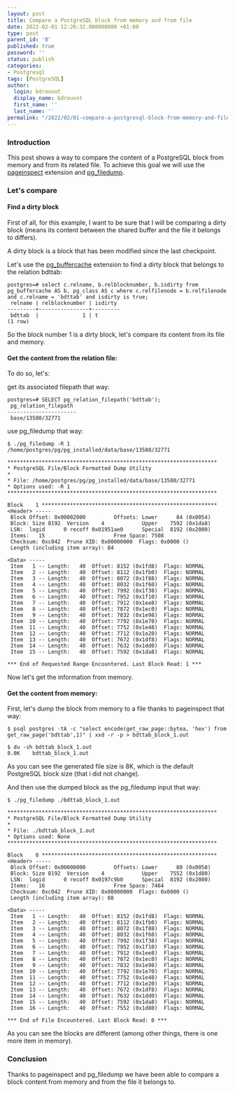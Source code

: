 ```yaml
---
layout: post
title: Compare a PostgreSQL block from memory and from file
date: 2022-02-01 12:26:32.000000000 +01:00
type: post
parent_id: '0'
published: true
password: ''
status: publish
categories:
- Postgresql
tags: [PostgreSQL]
author:
  login: bdrouvot
  display_name: bdrouvot
  first_name: ''
  last_name: ''
permalink: "/2022/02/01-compare-a-postgresql-block-from-memory-and-file"
---
```


### Introduction

This post shows a way to compare the content of a PostgreSQL block from memory and from its related file.
To achieve this goal we will use the [pageinspect](https://www.postgresql.org/docs/current/pageinspect.html) extension and [pg_filedump](https://github.com/df7cb/pg_filedump). 

### Let's compare

#### Find a dirty block

First of all, for this example, I want to be sure that I will be comparing a dirty block (means its content between the shared buffer and the file it belongs to differs).

A dirty block is a block that has been modified since the last checkpoint.

Let's use the [pg_buffercache](https://www.postgresql.org/docs/current/pgbuffercache.html) extension to find a dirty block that belongs to the relation bdttab:

	postgres=# select c.relname, b.relblocknumber, b.isdirty from pg_buffercache AS b, pg_class AS c where c.relfilenode = b.relfilenode and c.relname = 'bdttab' and isdirty is true;
	 relname | relblocknumber | isdirty
	---------+----------------+---------
	 bdttab  |              1 | t
	(1 row)

So the block number 1 is a dirty block, let's compare its content from its file and memory.

#### Get the content from the relation file:

To do so, let's:

get its associated filepath that way:

	postgres=# SELECT pg_relation_filepath('bdttab');
	 pg_relation_filepath
	----------------------
	 base/13580/32771

use pg_filedump that way:

	$ ./pg_filedump -R 1 /home/postgres/pg/pg_installed/data/base/13580/32771

	*******************************************************************
	* PostgreSQL File/Block Formatted Dump Utility
	*
	* File: /home/postgres/pg/pg_installed/data/base/13580/32771
	* Options used: -R 1
	*******************************************************************

	Block    1 ********************************************************
	<Header> -----
	 Block Offset: 0x00002000         Offsets: Lower      84 (0x0054)
	 Block: Size 8192  Version    4            Upper    7592 (0x1da8)
	 LSN:  logid      0 recoff 0x01951ae0      Special  8192 (0x2000)
	 Items:   15                      Free Space: 7508
	 Checksum: 0xc042  Prune XID: 0x00000000  Flags: 0x0000 ()
	 Length (including item array): 84

	<Data> -----
	 Item   1 -- Length:   40  Offset: 8152 (0x1fd8)  Flags: NORMAL
	 Item   2 -- Length:   40  Offset: 8112 (0x1fb0)  Flags: NORMAL
	 Item   3 -- Length:   40  Offset: 8072 (0x1f88)  Flags: NORMAL
	 Item   4 -- Length:   40  Offset: 8032 (0x1f60)  Flags: NORMAL
	 Item   5 -- Length:   40  Offset: 7992 (0x1f38)  Flags: NORMAL
	 Item   6 -- Length:   40  Offset: 7952 (0x1f10)  Flags: NORMAL
	 Item   7 -- Length:   40  Offset: 7912 (0x1ee8)  Flags: NORMAL
	 Item   8 -- Length:   40  Offset: 7872 (0x1ec0)  Flags: NORMAL
	 Item   9 -- Length:   40  Offset: 7832 (0x1e98)  Flags: NORMAL
	 Item  10 -- Length:   40  Offset: 7792 (0x1e70)  Flags: NORMAL
	 Item  11 -- Length:   40  Offset: 7752 (0x1e48)  Flags: NORMAL
	 Item  12 -- Length:   40  Offset: 7712 (0x1e20)  Flags: NORMAL
	 Item  13 -- Length:   40  Offset: 7672 (0x1df8)  Flags: NORMAL
	 Item  14 -- Length:   40  Offset: 7632 (0x1dd0)  Flags: NORMAL
	 Item  15 -- Length:   40  Offset: 7592 (0x1da8)  Flags: NORMAL

	*** End of Requested Range Encountered. Last Block Read: 1 ***

Now let's get the information from memory.

#### Get the content from memory:

First, let's dump the block from memory to a file thanks to pageinspect that way:

	$ psql postgres -tA -c "select encode(get_raw_page::bytea, 'hex') from get_raw_page('bdttab',1)" | xxd -r -p > bdttab_block_1.out

	$ du -sh bdttab_block_1.out
	8.0K    bdttab_block_1.out

As you can see the generated file size is 8K, which is the default PostgreSQL block size (that i did not change).
 
And then use the dumped block as the pg_filedump input that way:

	$ ./pg_filedump ./bdttab_block_1.out

	*******************************************************************
	* PostgreSQL File/Block Formatted Dump Utility
	*
	* File: ./bdttab_block_1.out
	* Options used: None
	*******************************************************************

	Block    0 ********************************************************
	<Header> -----
	 Block Offset: 0x00000000         Offsets: Lower      88 (0x0058)
	 Block: Size 8192  Version    4            Upper    7552 (0x1d80)
	 LSN:  logid      0 recoff 0x0197c9b0      Special  8192 (0x2000)
	 Items:   16                      Free Space: 7464
	 Checksum: 0xc042  Prune XID: 0x00000000  Flags: 0x0000 ()
	 Length (including item array): 88

	<Data> -----
	 Item   1 -- Length:   40  Offset: 8152 (0x1fd8)  Flags: NORMAL
	 Item   2 -- Length:   40  Offset: 8112 (0x1fb0)  Flags: NORMAL
	 Item   3 -- Length:   40  Offset: 8072 (0x1f88)  Flags: NORMAL
	 Item   4 -- Length:   40  Offset: 8032 (0x1f60)  Flags: NORMAL
	 Item   5 -- Length:   40  Offset: 7992 (0x1f38)  Flags: NORMAL
	 Item   6 -- Length:   40  Offset: 7952 (0x1f10)  Flags: NORMAL
	 Item   7 -- Length:   40  Offset: 7912 (0x1ee8)  Flags: NORMAL
	 Item   8 -- Length:   40  Offset: 7872 (0x1ec0)  Flags: NORMAL
	 Item   9 -- Length:   40  Offset: 7832 (0x1e98)  Flags: NORMAL
	 Item  10 -- Length:   40  Offset: 7792 (0x1e70)  Flags: NORMAL
	 Item  11 -- Length:   40  Offset: 7752 (0x1e48)  Flags: NORMAL
	 Item  12 -- Length:   40  Offset: 7712 (0x1e20)  Flags: NORMAL
	 Item  13 -- Length:   40  Offset: 7672 (0x1df8)  Flags: NORMAL
	 Item  14 -- Length:   40  Offset: 7632 (0x1dd0)  Flags: NORMAL
	 Item  15 -- Length:   40  Offset: 7592 (0x1da8)  Flags: NORMAL
	 Item  16 -- Length:   40  Offset: 7552 (0x1d80)  Flags: NORMAL

	*** End of File Encountered. Last Block Read: 0 ***

As you can see the blocks are different (among other things, there is one more item in memory).

### Conclusion

Thanks to pageinspect and pg_filedump we have been able to compare a block content from memory and from the file it belongs to.
